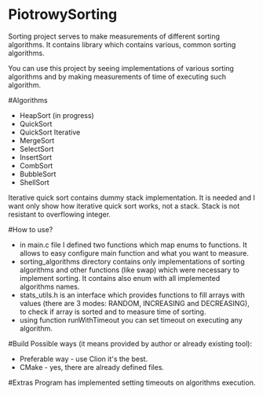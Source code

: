 # PiotrowySorting
Sorting project serves to make measurements of different sorting algorithms. It contains library which contains various, common sorting algorithms.

You can use this project by seeing implementations of various sorting algorithms and by making measurements of time of executing such algorithm.

#Algorithms
* HeapSort (in progress)
* QuickSort
* QuickSort Iterative
* MergeSort
* SelectSort
* InsertSort
* CombSort
* BubbleSort
* ShellSort

Iterative quick sort contains dummy stack implementation. It is needed and I want only show how iterative quick sort works, not a stack. Stack is not resistant to overflowing integer.

#How to use?
* in main.c file I defined two functions which map enums to functions. It allows to easy configure main function and what you want to measure.
* sorting_algorithms directory contains only implementations of sorting algorithms and other functions (like swap) which were necessary to implement sorting. It contains also enum with all implemented algorithms names.
* stats_utils.h is an interface which provides functions to fill arrays with values (there are 3 modes: RANDOM, INCREASING and DECREASING), to check if array is sorted and to measure time of sorting.
* using function runWithTimeout you can set timeout on executing any algorithm.

#Build
Possible ways (it means provided by author or already existing tool):
* Preferable way - use Clion it's the best.
* CMake - yes, there are already defined files. 

#Extras
Program has implemented setting timeouts on algorithms execution.
